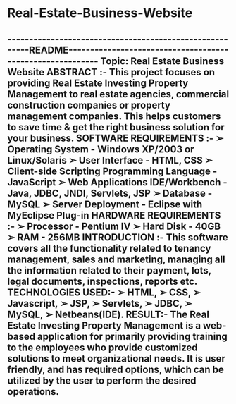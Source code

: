 # Real-Estate-Business-Website
--------------------------------------------------------README----------------------------------------------------------
Topic: Real Estate Business Website
ABSTRACT :-
This project focuses on providing Real Estate Investing Property Management to real estate
agencies, commercial construction companies or property management companies. This helps
customers to save time & get the right business solution for your business.
SOFTWARE REQUIREMENTS :-
➢ Operating System - Windows XP/2003 or Linux/Solaris
➢ User Interface - HTML, CSS
➢ Client-side Scripting Programming Language - JavaScript
➢ Web Applications IDE/Workbench - Java, JDBC, JNDI, Servlets, JSP
➢ Database - MySQL
➢ Server Deployment - Eclipse with MyEclipse Plug-in
HARDWARE REQUIREMENTS :-
➢ Processor - Pentium IV
➢ Hard Disk - 40GB
➢ RAM - 256MB
INTRODUCTION :-
This software covers all the functionality related to tenancy management, sales and marketing,
managing all the information related to their payment, lots, legal documents, inspections,
reports etc.
TECHNOLOGIES USED:-
➢ HTML,
➢ CSS,
➢ Javascript,
➢ JSP,
➢ Servlets,
➢ JDBC,
➢ MySQL,
➢ Netbeans(IDE).
RESULT:-
The Real Estate Investing Property Management is a web-based application for primarily
providing training to the employees who provide customized solutions to meet organizational
needs. It is user friendly, and has required options, which can be utilized by the user to perform
the desired operations.
------------------------------------------------------------------------------------------------------------------------------

